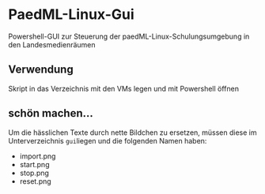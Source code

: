 # PaedML-Linux-Gui
Powershell-GUI zur Steuerung der paedML-Linux-Schulungsumgebung in den Landesmedienräumen
## Verwendung
Skript in das Verzeichnis mit den VMs legen und mit Powershell öffnen
## schön machen...
Um die hässlichen Texte durch nette Bildchen zu ersetzen, müssen diese im Unterverzeichnis `gui`liegen und die folgenden Namen haben:
- import.png
- start.png
- stop.png
- reset.png

